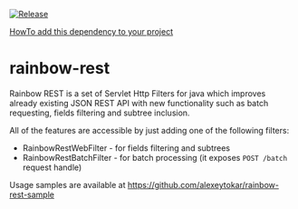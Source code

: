 [![Release](https://jitpack.io/v/alexeytokar/rainbow-rest.svg)](https://jitpack.io/#alexeytokar/rainbow-rest)

[HowTo add this dependency to your project](https://jitpack.io/#alexeytokar/rainbow-rest)
# rainbow-rest
Rainbow REST is a set of Servlet Http Filters for java which improves already existing JSON REST API with new functionality such as batch requesting, fields filtering and subtree inclusion. 

All of the features are accessible by just adding one of the following filters:
 * RainbowRestWebFilter - for fields filtering and subtrees
 * RainbowRestBatchFilter - for batch processing (it exposes ````POST /batch```` request handle)

Usage samples are available at https://github.com/alexeytokar/rainbow-rest-sample
